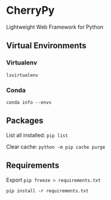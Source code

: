 # CherryPy

Lightweight Web Framework for Python



## Virtual Environments

### Virtualenv

```lsvirtualenv```

### Conda

```conda info --envs```




## Packages

List all installed: ```pip list```

Clear cache: ```python -m pip cache purge```


## Requirements

Export ```pip freeze > requirements.txt```

 ```pip install -r requirements.txt```





